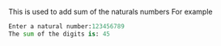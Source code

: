 This is used to add sum of the naturals numbers 
For example
```py
Enter a natural number:123456789
The sum of the digits is: 45
```